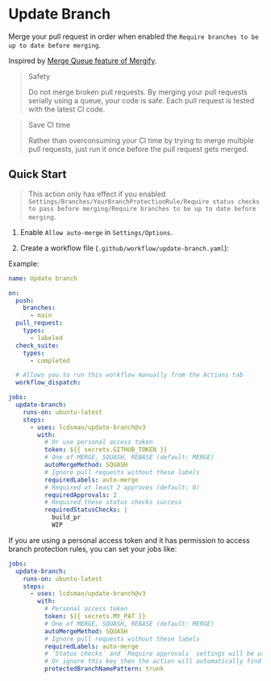 # Update Branch

Merge your pull request in order when enabled the `Require branches to be up to date before merging`.

Inspired by [Merge Queue feature of Mergify](https://mergify.io/features/merge-queue).

> Safety
> 
> Do not merge broken pull requests. By merging your pull requests serially using a queue, your code is safe. Each pull request is tested with the latest CI code.

> Save CI time
> 
> Rather than overconsuming your CI time by trying to merge multiple pull requests, just run it once before the pull request gets merged.

## Quick Start

> This action only has effect if you enabled `Settings/Branches/YourBranchProtectionRule/Require status checks to pass before merging/Require branches to be up to date before merging`.

1. Enable `Allow auto-merge` in `Settings/Options`.

3. Create a workflow file (`.github/workflow/update-branch.yaml`):

Example:

```yaml
name: Update branch

on:
  push:
    branches:
      - main
  pull_request:
    types:
      - labeled
  check_suite:
    types:
      - completed

  # Allows you to run this workflow manually from the Actions tab
  workflow_dispatch:

jobs:
  update-branch:
    runs-on: ubuntu-latest
    steps:
      - uses: lcdsmao/update-branch@v3
        with:
          # Or use personal access token
          token: ${{ secrets.GITHUB_TOKEN }}
          # One of MERGE, SQUASH, REBASE (default: MERGE)
          autoMergeMethod: SQUASH
          # Ignore pull requests without these labels
          requiredLabels: auto-merge
          # Required at least 2 approves (default: 0)
          requiredApprovals: 2
          # Required these status checks success
          requiredStatusChecks: |
            build_pr
            WIP
```

If you are using a personal access token and it has permission to access branch protection rules, you can set your jobs like:

```yaml
jobs:
  update-branch:
    runs-on: ubuntu-latest
    steps:
      - uses: lcdsmao/update-branch@v3
        with:
          # Personal access token
          token: ${{ secrets.MY_PAT }}
          # One of MERGE, SQUASH, REBASE (default: MERGE)
          autoMergeMethod: SQUASH
          # Ignore pull requests without these labels
          requiredLabels: auto-merge
          # `Status checks` and `Require approvals` settings will be used
          # Or ignore this key then the action will automatically find main or master branch protection rule
          protectedBranchNamePattern: trunk
```
